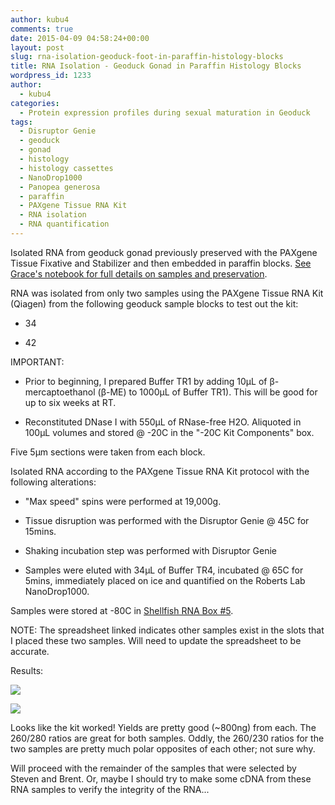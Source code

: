 ```yaml
---
author: kubu4
comments: true
date: 2015-04-09 04:58:24+00:00
layout: post
slug: rna-isolation-geoduck-foot-in-paraffin-histology-blocks
title: RNA Isolation - Geoduck Gonad in Paraffin Histology Blocks
wordpress_id: 1233
author:
  - kubu4
categories:
  - Protein expression profiles during sexual maturation in Geoduck
tags:
  - Disruptor Genie
  - geoduck
  - gonad
  - histology
  - histology cassettes
  - NanoDrop1000
  - Panopea generosa
  - paraffin
  - PAXgene Tissue RNA Kit
  - RNA isolation
  - RNA quantification
---
```


Isolated RNA from geoduck gonad previously preserved with the PAXgene Tissue Fixative and Stabilizer and then embedded in paraffin blocks. [See Grace's notebook for full details on samples and preservation](http://genefish.wikispaces.com/Grace%27s+Notebook).



RNA was isolated from only two samples using the PAXgene Tissue RNA Kit (Qiagen) from the following geoduck sample blocks to test out the kit:




    
  * 34

    
  * 42



IMPORTANT:


    
  * Prior to beginning, I prepared Buffer TR1 by adding 10μL of β-mercaptoethanol (β-ME) to 1000μL of Buffer TR1). This will be good for up to six weeks at RT.

    
  * Reconstituted DNase I with 550μL of RNase-free H2O. Aliquoted in 100μL volumes and stored @ -20C in the "-20C Kit Components" box.



Five 5μm sections were taken from each block.

Isolated RNA according to the PAXgene Tissue RNA Kit protocol with the following alterations:


    
  * "Max speed" spins were performed at 19,000g.

    
  * Tissue disruption was performed with the Disruptor Genie @ 45C for 15mins.

    
  * Shaking incubation step was performed with Disruptor Genie

    
  * Samples were eluted with 34μL of Buffer TR4, incubated @ 65C for 5mins, immediately placed on ice and quantified on the Roberts Lab NanoDrop1000.



Samples were stored at -80C in [Shellfish RNA Box #5](https://docs.google.com/spreadsheet/ccc?key=0AmS_90rPaQMzcHdyU1d0MDVMLWpaTWdadnJSd0M4UUE&usp=sharing).

NOTE: The spreadsheet linked indicates other samples exist in the slots that I placed these two samples. Will need to update the spreadsheet to be accurate.

Results:

[![](http://eagle.fish.washington.edu/Arabidopsis/20150408%20-%20Geoduck%20block%20RNA%20ODs.JPG)](http://eagle.fish.washington.edu/Arabidopsis/20150408%20-%20Geoduck%20block%20RNA%20ODs.JPG)



[![](http://eagle.fish.washington.edu/Arabidopsis/20150408%20-%20Geoduck%20block%20RNA%20ODs%20plots.JPG)](http://eagle.fish.washington.edu/Arabidopsis/20150408%20-%20Geoduck%20block%20RNA%20ODs%20plots.JPG)



Looks like the kit worked! Yields are pretty good (~800ng) from each. The 260/280 ratios are great for both samples. Oddly, the 260/230 ratios for the two samples are pretty much polar opposites of each other; not sure why.

Will proceed with the remainder of the samples that were selected by Steven and Brent. Or, maybe I should try to make some cDNA from these RNA samples to verify the integrity of the RNA...
